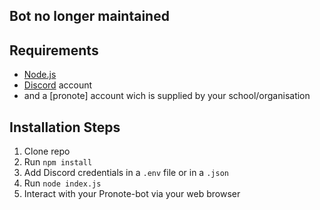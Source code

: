 ## Bot no longer maintained

## Requirements

- [Node.js](http://nodejs.org/)
- [Discord](https://discordapp.com/) account
- and a [pronote] account wich is supplied by your school/organisation
## Installation Steps

1. Clone repo
2. Run `npm install`
3. Add Discord credentials in a `.env` file or in a `.json`
3. Run `node index.js`
4. Interact with your Pronote-bot via your web browser

